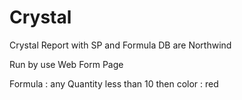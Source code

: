 # Crystal
Crystal Report with SP and Formula 
DB are Northwind 

Run by use Web Form Page

Formula : any Quantity less than 10 then color : red
